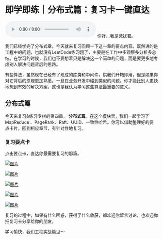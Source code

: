 # 即学即练｜分布式篇：复习卡一键直达
<audio src='./即学即练｜分布式篇：复习卡一键直达.mp3' controls></audio>
你好，我是微扰君。

我们已经学完了分布式章，今天就来复习回顾一下这一章的要点内容。既然讲的是工程中的问题，也就没有LeetCode练习题了，主要是在工作中多观察多分析多总结。在学习的时候，我们也不要想着只是解决这一个简单的问题，而是要更多地考虑别人解决问题背后的思路。

有些算法，虽然现在已经有了现成的库类和中间件，供我们开箱即用，但是如果你对它背后的原理更加熟悉，一旦在业务开发中碰到类似的问题，你才能比别人更快地想到有效的解决方案，这也是我认为学习这些算法最重要的意义。

## 分布式篇

今天来复习&练习专栏的第四章， **分布式篇**。在这个模块里，我们一起学习了MapReduce 、PageRank、Raft、UUID、一致性哈希。你可以借助整理好的要点卡片，回到相应章节，有针对性地复习。

### 复习要点卡

点击要点卡，直达你最需要复习的那篇。

[![图片](images/487347/dfa89d61d4f47cbc051f68238f3c90ba.jpg)](https://time.geekbang.org/column/article/484840)

[![图片](images/487347/2d2c6975a32488ddf0b951014139fd04.jpg)](https://time.geekbang.org/column/article/485339)

[![图片](images/487347/961af5c968d8821b0418fc12535b9eb9.jpg)](https://time.geekbang.org/column/article/485904)

[![图片](images/487347/1112e743b1bca404390f9408c20925a3.jpg)](https://time.geekbang.org/column/article/486454)

[![图片](images/487347/b3deb902821458562d0ac03f7396d347.jpg)](https://time.geekbang.org/column/article/487340)

复习的过程中，如果有什么困惑，获得了什么收获，都欢迎你留言讨论，也欢迎你把复习卡分享给你的朋友。

学习愉快，我们工程实战篇见～